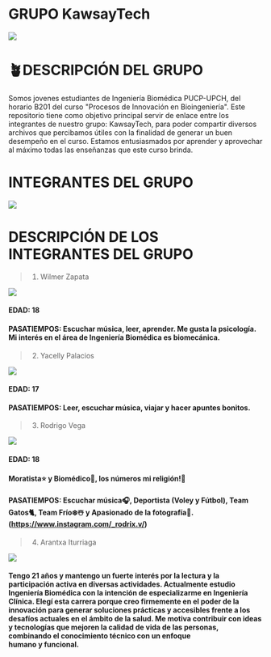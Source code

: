 # GRUPO KawsayTech
![](https://github.com/wiwi1708/KawsayTech/blob/4b398c97bf0af9992ad81b1c658257045d595062/Imagenes/Portada.jpg)
# 🪴DESCRIPCIÓN DEL GRUPO
Somos jovenes estudiantes de Ingeniería Biomédica PUCP-UPCH, del horario B201 del curso "Procesos de Innovación en Bioingeniería". Este repositorio tiene como objetivo principal servir de enlace entre los integrantes de nuestro grupo: KawsayTech, para poder compartir diversos archivos que percibamos útiles con la finalidad de generar un buen desempeño en el curso. Estamos entusiasmados por aprender y aprovechar al máximo todas las enseñanzas que este curso brinda.
# INTEGRANTES DEL GRUPO
![](https://github.com/wiwi1708/KawsayTech/blob/650f990813b83b2a5b21284d1d73cf8a88cf9332/Imagenes/1b5ead49-9e59-40db-81d5-7fcb32d93bef.jpg)
# DESCRIPCIÓN DE LOS INTEGRANTES DEL GRUPO
> 1) Wilmer Zapata

![](https://github.com/wiwi1708/KawsayTech/blob/8d9fa525b9fe0638083aa615f2bdd8a81d8d20df/Imagenes/Wilmer%20Zapata.jpeg)
#### EDAD: 18
#### PASATIEMPOS: Escuchar música, leer, aprender. Me gusta la psicología. Mi interés en el área de Ingeniería Biomédica es biomecánica.

> 2) Yacelly Palacios

![](https://github.com/wiwi1708/KawsayTech/blob/e5785e29e755a3f72c676c5a0be3ad7eb39e71e2/Imagenes/ok.jpg)
#### EDAD: 17
#### PASATIEMPOS: Leer, escuchar música, viajar y hacer apuntes bonitos.

> 3) Rodrigo Vega

![](https://github.com/wiwi1708/KawsayTech/blob/239f76174be28f558864c165c58c17bc557c7d66/Imagenes/RV.jpg)
#### EDAD: 18
#### Moratista⭐ y Biomédico🦾, los números mi religión!🙏
#### PASATIEMPOS: Escuchar música🎧, Deportista (Voley y Fútbol), Team Gatos🐈, Team Frío❄️☃️ y Apasionado de la fotografía📸. (https://www.instagram.com/_rodrix.v/)

> 4) Arantxa Iturriaga

![](https://github.com/wiwi1708/KawsayTech/blob/d5f8592df9baecbc4ad09ac6f9797aa01ac7d044/Imagenes/ara.jpg)
#### Tengo 21 años y mantengo un fuerte interés por la lectura y la participación activa en diversas actividades. Actualmente estudio Ingeniería Biomédica con la intención de especializarme en Ingeniería Clínica. Elegí esta carrera porque creo firmemente en el poder de la innovación para generar soluciones prácticas y accesibles frente a los desafíos actuales en el ámbito de la salud. Me motiva contribuir con ideas y tecnologías que mejoren la calidad de vida de las personas, combinando el conocimiento técnico con un enfoque humano y funcional.

